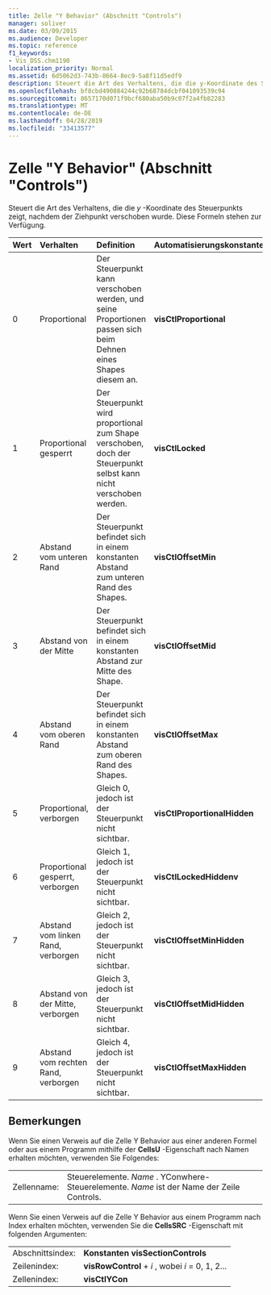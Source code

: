 ```yaml
---
title: Zelle "Y Behavior" (Abschnitt "Controls")
manager: soliver
ms.date: 03/09/2015
ms.audience: Developer
ms.topic: reference
f1_keywords:
- Vis_DSS.chm1190
localization_priority: Normal
ms.assetid: 6d5062d3-743b-8664-8ec9-5a8f11d5edf9
description: Steuert die Art des Verhaltens, die die y-Koordinate des Steuerpunkts zeigt, nachdem der Ziehpunkt verschoben wurde. Diese Formeln stehen zur Verfügung.
ms.openlocfilehash: bf8cbd490884244c92b68784dcbf041093539c94
ms.sourcegitcommit: 8657170d071f9bcf680aba50b9c07f2a4fb82283
ms.translationtype: MT
ms.contentlocale: de-DE
ms.lasthandoff: 04/28/2019
ms.locfileid: "33413577"
---
```

# <a name="y-behavior-cell-controls-section"></a>Zelle "Y Behavior" (Abschnitt "Controls")

Steuert die Art des Verhaltens, die die *y* -Koordinate des Steuerpunkts zeigt, nachdem der Ziehpunkt verschoben wurde. Diese Formeln stehen zur Verfügung. 
  
|**Wert**|**Verhalten**|**Definition**|**Automatisierungskonstante**|
|:-----|:-----|:-----|:-----|
| 0  <br/> | Proportional  <br/> | Der Steuerpunkt kann verschoben werden, und seine Proportionen passen sich beim Dehnen eines Shapes diesem an.  <br/> |**visCtlProportional** <br/> |
| 1  <br/> | Proportional gesperrt  <br/> | Der Steuerpunkt wird proportional zum Shape verschoben, doch der Steuerpunkt selbst kann nicht verschoben werden.  <br/> |**visCtlLocked** <br/> |
| 2  <br/> | Abstand vom unteren Rand  <br/> | Der Steuerpunkt befindet sich in einem konstanten Abstand zum unteren Rand des Shapes.  <br/> |**visCtlOffsetMin** <br/> |
| 3  <br/> | Abstand von der Mitte  <br/> | Der Steuerpunkt befindet sich in einem konstanten Abstand zur Mitte des Shape.  <br/> |**visCtlOffsetMid** <br/> |
| 4  <br/> | Abstand vom oberen Rand  <br/> | Der Steuerpunkt befindet sich in einem konstanten Abstand zum oberen Rand des Shapes.  <br/> |**visCtlOffsetMax** <br/> |
| 5  <br/> | Proportional, verborgen  <br/> | Gleich 0, jedoch ist der Steuerpunkt nicht sichtbar.  <br/> |**visCtlProportionalHidden** <br/> |
| 6  <br/> | Proportional gesperrt, verborgen  <br/> | Gleich 1, jedoch ist der Steuerpunkt nicht sichtbar.  <br/> |**visCtlLockedHiddenv** <br/> |
| 7  <br/> | Abstand vom linken Rand, verborgen  <br/> | Gleich 2, jedoch ist der Steuerpunkt nicht sichtbar.  <br/> |**visCtlOffsetMinHidden** <br/> |
| 8  <br/> | Abstand von der Mitte, verborgen  <br/> | Gleich 3, jedoch ist der Steuerpunkt nicht sichtbar.  <br/> |**visCtlOffsetMidHidden** <br/> |
| 9  <br/> | Abstand vom rechten Rand, verborgen  <br/> | Gleich 4, jedoch ist der Steuerpunkt nicht sichtbar.  <br/> |**visCtlOffsetMaxHidden** <br/> |
   
## <a name="remarks"></a>Bemerkungen

Wenn Sie einen Verweis auf die Zelle Y Behavior aus einer anderen Formel oder aus einem Programm mithilfe der **CellsU** -Eigenschaft nach Namen erhalten möchten, verwenden Sie Folgendes: 
  
|||
|:-----|:-----|
| Zellenname:  <br/> | Steuerelemente.  *Name* . YConwhere-Steuerelemente.  *Name* ist der Name der Zeile Controls.  <br/> |
   
Wenn Sie einen Verweis auf die Zelle Y Behavior aus einem Programm nach Index erhalten möchten, verwenden Sie die **CellsSRC** -Eigenschaft mit folgenden Argumenten: 
  
|||
|:-----|:-----|
| Abschnittsindex:  <br/> |**Konstanten visSectionControls** <br/> |
| Zeilenindex:  <br/> |**visRowControl** +  *i* , wobei *i* = 0, 1, 2...  <br/> |
| Zellenindex:  <br/> |**visCtlYCon** <br/> |
   

